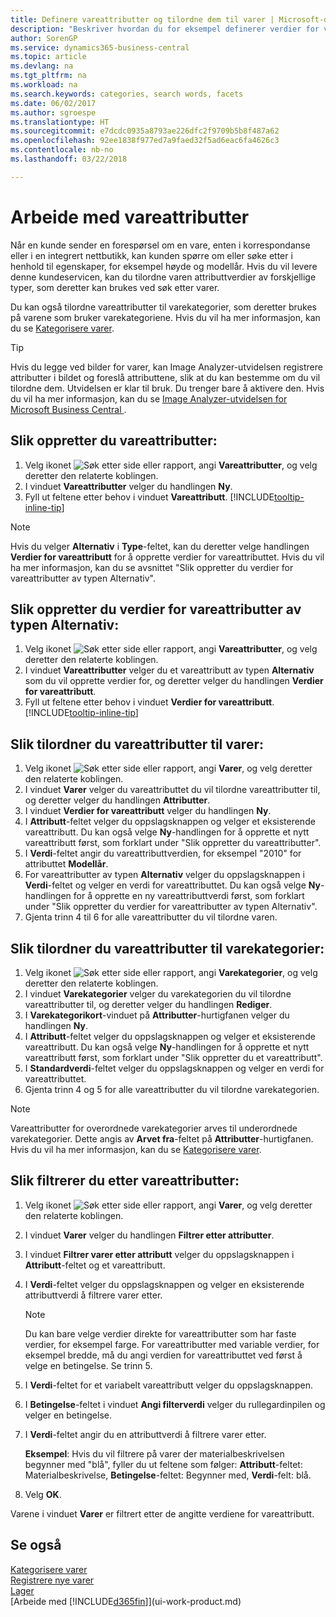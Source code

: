 ```yaml
---
title: Definere vareattributter og tilordne dem til varer | Microsoft-dokumentasjon
description: "Beskriver hvordan du for eksempel definerer verdier for vareattributt som kan brukes som søkeord, og knytter dem til varer og varekategorier."
author: SorenGP
ms.service: dynamics365-business-central
ms.topic: article
ms.devlang: na
ms.tgt_pltfrm: na
ms.workload: na
ms.search.keywords: categories, search words, facets
ms.date: 06/02/2017
ms.author: sgroespe
ms.translationtype: HT
ms.sourcegitcommit: e7dcdc0935a8793ae226dfc2f9709b5b8f487a62
ms.openlocfilehash: 92ee1838f977ed7a9faed32f5ad6eac6fa4626c3
ms.contentlocale: nb-no
ms.lasthandoff: 03/22/2018

---
```

# <a name="work-with-item-attributes"></a>Arbeide med vareattributter
Når en kunde sender en forespørsel om en vare, enten i korrespondanse eller i en integrert nettbutikk, kan kunden spørre om eller søke etter i henhold til egenskaper, for eksempel høyde og modellår. Hvis du vil levere denne kundeservicen, kan du tilordne varen attributtverdier av forskjellige typer, som deretter kan brukes ved søk etter varer.

Du kan også tilordne vareattributter til varekategorier, som deretter brukes på varene som bruker varekategoriene. Hvis du vil ha mer informasjon, kan du se [Kategorisere varer](inventory-how-categorize-items.md).

> [!Tip]  
> Hvis du legge ved bilder for varer, kan Image Analyzer-utvidelsen registrere attributter i bildet og foreslå attributtene, slik at du kan bestemme om du vil tilordne dem. Utvidelsen er klar til bruk. Du trenger bare å aktivere den. Hvis du vil ha mer informasjon, kan du se [Image Analyzer-utvidelsen for Microsoft Business Central ](ui-extensions-image-analyzer.md).

## <a name="to-create-item-attributes"></a>Slik oppretter du vareattributter:
1. Velg ikonet ![Søk etter side eller rapport](media/ui-search/search_small.png "Søk etter side eller rapport"), angi **Vareattributter**, og velg deretter den relaterte koblingen.
2. I vinduet **Vareattributter** velger du handlingen **Ny**.
3. Fyll ut feltene etter behov i vinduet **Vareattributt**. [!INCLUDE[tooltip-inline-tip](includes/tooltip-inline-tip_md.md)]

> [!NOTE]  
>   Hvis du velger **Alternativ** i **Type**-feltet, kan du deretter velge handlingen **Verdier for vareattributt** for å opprette verdier for vareattributtet. Hvis du vil ha mer informasjon, kan du se avsnittet "Slik oppretter du verdier for vareattributter av typen Alternativ".  

## <a name="to-create-values-for-item-attributes-of-type-option"></a>Slik oppretter du verdier for vareattributter av typen Alternativ:
1. Velg ikonet ![Søk etter side eller rapport](media/ui-search/search_small.png "Søk etter side eller rapport"), angi **Vareattributter**, og velg deretter den relaterte koblingen.
2. I vinduet **Vareattributter** velger du et vareattributt av typen **Alternativ** som du vil opprette verdier for, og deretter velger du handlingen **Verdier for vareattributt**.
3. Fyll ut feltene etter behov i vinduet **Verdier for vareattributt**. [!INCLUDE[tooltip-inline-tip](includes/tooltip-inline-tip_md.md)]

## <a name="to-assign-item-attributes-to-items"></a>Slik tilordner du vareattributter til varer:
1. Velg ikonet ![Søk etter side eller rapport](media/ui-search/search_small.png "Søk etter side eller rapport"), angi **Varer**, og velg deretter den relaterte koblingen.
2. I vinduet **Varer** velger du vareattributtet du vil tilordne vareattributter til, og deretter velger du handlingen **Attributter**.
3. I vinduet **Verdier for vareattributt** velger du handlingen **Ny**.
4. I **Attributt**-feltet velger du oppslagsknappen og velger et eksisterende vareattributt. Du kan også velge **Ny**-handlingen for å opprette et nytt vareattributt først, som forklart under "Slik oppretter du vareattributter".
5. I **Verdi**-feltet angir du vareattributtverdien, for eksempel "2010" for attributtet **Modellår**.
6. For vareattributter av typen **Alternativ** velger du oppslagsknappen i **Verdi**-feltet og velger en verdi for vareattributtet. Du kan også velge **Ny**-handlingen for å opprette en ny vareattributtverdi først, som forklart under "Slik oppretter du verdier for vareattributter av typen Alternativ".
7. Gjenta trinn 4 til 6 for alle vareattributter du vil tilordne varen.

## <a name="to-assign-item-attributes-to-item-categories"></a>Slik tilordner du vareattributter til varekategorier:
1. Velg ikonet ![Søk etter side eller rapport](media/ui-search/search_small.png "Søk etter side eller rapport"), angi **Varekategorier**, og velg deretter den relaterte koblingen.
2. I vinduet **Varekategorier** velger du varekategorien du vil tilordne vareattributter til, og deretter velger du handlingen **Rediger**.
3. I **Varekategorikort**-vinduet på **Attributter**-hurtigfanen velger du handlingen **Ny**.
4. I **Attributt**-feltet velger du oppslagsknappen og velger et eksisterende vareattributt. Du kan også velge **Ny**-handlingen for å opprette et nytt vareattributt først, som forklart under "Slik oppretter du et vareattributt".
5. I **Standardverdi**-feltet velger du oppslagsknappen og velger en verdi for vareattributtet.
6. Gjenta trinn 4 og 5 for alle vareattributter du vil tilordne varekategorien.

> [!NOTE]  
>   Vareattributter for overordnede varekategorier arves til underordnede varekategorier. Dette angis av **Arvet fra**-feltet på **Attributter**-hurtigfanen. Hvis du vil ha mer informasjon, kan du se [Kategorisere varer](inventory-how-categorize-items.md).

## <a name="to-filter-by-item-attributes"></a>Slik filtrerer du etter vareattributter:
1. Velg ikonet ![Søk etter side eller rapport](media/ui-search/search_small.png "Søk etter side eller rapport"), angi **Varer**, og velg deretter den relaterte koblingen.
2. I vinduet **Varer** velger du handlingen **Filtrer etter attributter**.
3. I vinduet **Filtrer varer etter attributt** velger du oppslagsknappen i **Attributt**-feltet og et vareattributt.
4. I **Verdi**-feltet velger du oppslagsknappen og velger en eksisterende attributtverdi å filtrere varer etter.

    > [!NOTE]  
    >   Du kan bare velge verdier direkte for vareattributter som har faste verdier, for eksempel farge. For vareattributter med variable verdier, for eksempel bredde, må du angi verdien for vareattributtet ved først å velge en betingelse. Se trinn 5.
5. I **Verdi**-feltet for et variabelt vareattributt velger du oppslagsknappen.
6. I **Betingelse**-feltet i vinduet **Angi filterverdi** velger du rullegardinpilen og velger en betingelse.
7. I **Verdi**-feltet angir du en attributtverdi å filtrere varer etter.

    **Eksempel**: Hvis du vil filtrere på varer der materialbeskrivelsen begynner med "blå", fyller du ut feltene som følger: **Attributt**-feltet: Materialbeskrivelse, **Betingelse**-feltet: Begynner med, **Verdi**-felt: blå.
8. Velg **OK**.   

Varene i vinduet **Varer** er filtrert etter de angitte verdiene for vareattributt.

## <a name="see-also"></a>Se også
[Kategorisere varer](inventory-how-categorize-items.md)    
[Registrere nye varer](inventory-how-register-new-items.md)  
[Lager](inventory-manage-inventory.md)  
[Arbeide med [!INCLUDE[d365fin](includes/d365fin_md.md)]](ui-work-product.md)

